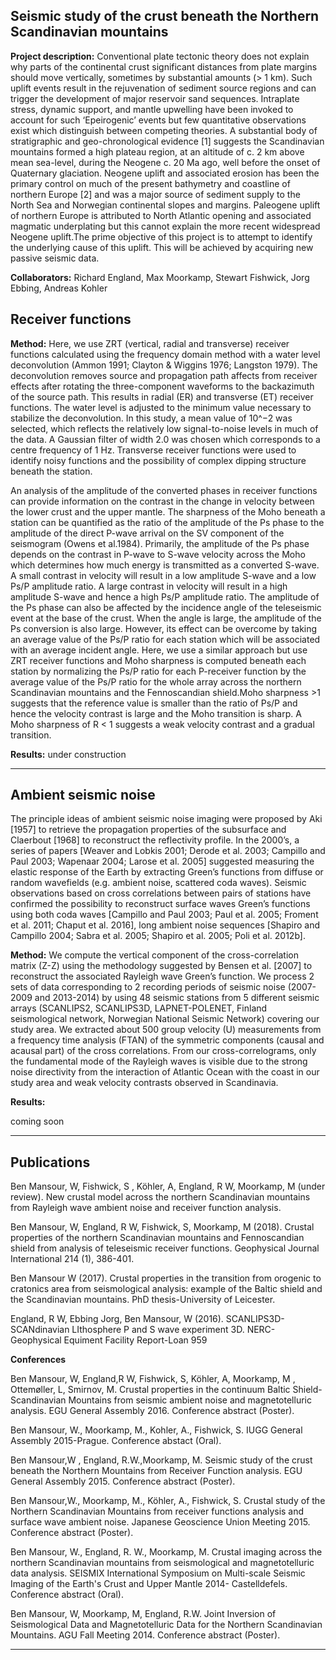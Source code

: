 ## Seismic study of the crust beneath the Northern Scandinavian mountains


**Project description:**
Conventional plate tectonic theory does not explain why parts of the continental crust significant distances from plate margins should move vertically, sometimes by substantial amounts (> 1 km). Such uplift events result in the rejuvenation of sediment source regions and can trigger the development of major reservoir sand sequences. Intraplate stress, dynamic support, and mantle upwelling have been invoked to account for such ‘Epeirogenic’ events but few quantitative observations exist which distinguish between competing theories. A substantial body of stratigraphic and geo-chronological evidence [1] suggests the Scandinavian mountains formed a high plateau region, at an altitude of c. 2 km above mean sea-level, during the Neogene c. 20 Ma ago, well before the onset of Quaternary glaciation. Neogene uplift and associated erosion has been the primary control on much of the present bathymetry and coastline of northern Europe [2] and was a major source of sediment supply to the North Sea and Norwegian continental slopes and margins. Paleogene uplift of northern Europe is attributed to North Atlantic opening and associated magmatic underplating but this cannot explain the more recent widespread Neogene uplift.The prime objective of this project is to attempt to identify the underlying cause of this uplift. This will be achieved by acquiring new passive seismic data.

**Collaborators:** Richard England, Max Moorkamp, Stewart Fishwick, Jorg Ebbing, Andreas Kohler

## Receiver functions
**Method:** Here, we use ZRT (vertical, radial and transverse) receiver functions calculated using the frequency domain method with a water level deconvolution (Ammon 1991; Clayton & Wiggins 1976; Langston 1979). The deconvolution removes source and propagation path affects from receiver effects after rotating the three-component waveforms to the backazimuth of the source path. This results in radial (ER) and transverse (ET) receiver functions. The water level is adjusted to the minimum value necessary to stabilize the deconvolution. In this study, a mean value of 10^−2 was selected, which reflects the relatively low signal-to-noise levels in much of the data. A Gaussian filter of width 2.0 was chosen which corresponds to a centre frequency of 1 Hz. Transverse receiver functions were used to identify noisy functions and the possibility of complex dipping structure beneath the station.

An analysis of the amplitude of the converted phases in receiver functions can provide information on the contrast in the change in velocity between the lower crust and the upper mantle. The sharpness of the Moho beneath a station can be quantified as the ratio of the amplitude of the Ps phase to the amplitude of the direct P-wave arrival on the SV component of the seismogram (Owens et al.1984). Primarily, the amplitude of the Ps phase depends on the contrast in P-wave to S-wave velocity across the Moho which determines how much energy is transmitted as a converted S-wave. A small contrast in velocity will result in a low amplitude S-wave and a low Ps/P amplitude ratio. A large contrast in velocity will result in a high amplitude S-wave and hence a high Ps/P amplitude ratio. The amplitude of the Ps phase can also be affected by the incidence angle of the teleseismic event at the base of the crust. When the angle is large, the amplitude of the Ps conversion is also large. However, its effect can be overcome by taking an average value of the Ps/P ratio for each station which will be associated with an average incident angle.  Here, we use a similar approach but use ZRT receiver functions and Moho sharpness is computed beneath each station by normalizing the Ps/P ratio for each P-receiver function by the average value of the Ps/P ratio for the whole array across the northern Scandinavian mountains and the Fennoscandian shield.Moho sharpness >1 suggests that the reference value is smaller than the ratio of Ps/P and hence the velocity contrast is large and the Moho transition is sharp. A Moho sharpness of R < 1 suggests a weak velocity contrast and a gradual transition.

**Results:** 
under construction

---
## Ambient seismic noise
The principle ideas of ambient seismic noise imaging were proposed by Aki [1957] to retrieve the propagation properties of the subsurface and Claerbout [1968] to reconstruct the reflectivity profile. In the 2000’s, a series of papers [Weaver and Lobkis 2001; Derode et al. 2003; Campillo and Paul 2003; Wapenaar 2004; Larose et al. 2005] suggested measuring the elastic response of the Earth by extracting Green’s functions from diffuse or random wavefields (e.g. ambient
noise, scattered coda waves). Seismic observations based on cross correlations between pairs of stations have confirmed the possibility to reconstruct surface waves Green’s functions using both coda waves [Campillo and Paul 2003; Paul et al. 2005; Froment et al. 2011; Chaput et al. 2016], long ambient noise sequences [Shapiro and Campillo 2004; Sabra et al. 2005; Shapiro et al. 2005; Poli et al. 2012b].

**Method:** We compute the vertical component of the cross-correlation matrix (Z-Z) using the methodology suggested by Bensen et al. [2007] to reconstruct the associated Rayleigh wave Green’s function. We process 2 sets of data corresponding to 2 recording periods of seismic noise (2007-2009 and 2013-2014) by using 48 seismic stations from 5 different seismic arrays (SCANLIPS2, SCANLIPS3D, LAPNET-POLENET, Finland seismological network, Norwegian National Seismic Network) covering our study area. We extracted about 500 group velocity (U) measurements from a frequency time analysis (FTAN) of the symmetric components (causal and acausal part) of the cross correlations. From our cross-correlograms, only the fundamental mode of the Rayleigh waves is visible due to the strong noise directivity from the interaction of Atlantic Ocean with the coast in our study area and weak velocity contrasts observed in Scandinavia.


**Results:** 

coming soon

---

## Publications

Ben Mansour, W, Fishwick, S , Köhler, A, England, R W, Moorkamp, M (under review). New crustal model across the northern Scandinavian mountains from Rayleigh wave ambient noise and receiver function analysis. 
 
Ben Mansour, W, England, R W, Fishwick, S, Moorkamp, M (2018). Crustal properties of the northern Scandinavian mountains and Fennoscandian shield from analysis of teleseismic receiver functions. Geophysical Journal International 214 (1), 386-401.

Ben Mansour W (2017). Crustal properties in the transition from orogenic to cratonics area from seismological analysis: example of the Baltic shield and the Scandinavian mountains. PhD thesis-University of Leicester.

England, R W, Ebbing Jorg, Ben Mansour, W (2016). SCANLIPS3D-SCANdinavian LIthosphere P and S wave experiment 3D. NERC-Geophysical Equiment Facility Report-Loan 959

**Conferences** 

Ben Mansour, W, England,R W, Fishwick, S,  Köhler, A, Moorkamp, M , Ottemøller, L, Smirnov, M. Crustal properties in the continuum Baltic Shield-Scandinavian Mountains from seismic ambient noise and magnetotelluric analysis. EGU General Assembly 2016. Conference abstract (Poster).

Ben Mansour, W., Moorkamp, M., Kohler, A., Fishwick, S. IUGG General Assembly 2015-Prague. Conference abstact (Oral).

Ben Mansour,W , England, R.W.,Moorkamp, M. Seismic study of the crust beneath the Northern Mountains from Receiver Function analysis. EGU General Assembly 2015. Conference abstract (Poster).

Ben Mansour,W., Moorkamp, M., Köhler, A., Fishwick, S. Crustal study of the Northern Scandinavian Mountains from receiver functions analysis and surface wave ambient noise. Japanese Geoscience Union Meeting 2015. Conference abstract (Poster).

Ben Mansour, W., England, R. W., Moorkamp, M. Crustal imaging across the northern Scandinavian mountains from seismological and magnetotelluric data analysis. SEISMIX International Symposium on Multi-scale Seismic Imaging of the Earth's Crust and Upper Mantle 2014- Castelldefels. Conference abstract (Oral).

Ben Mansour, W, Moorkamp, M, England, R.W. Joint Inversion of Seismological Data and Magnetotelluric Data for the Northern Scandinavian Mountains. AGU Fall Meeting 2014. Conference abstract (Poster).



---

